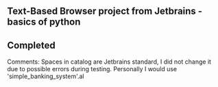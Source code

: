 ## Text-Based Browser project from Jetbrains - basics of python

## Completed


Comments: Spaces in catalog are Jetbrains standard, I did not change it due to possible errors during testing.
Personally I would use 'simple_banking_system'.al

